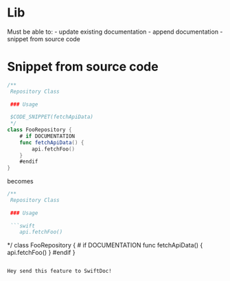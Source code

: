 # Lib

Must be able to:
    - update existing documentation
    - append documentation
    - snippet from source code
    
    
    
# Snippet from source code

```swift
/**
 Repository Class
 
 ### Usage
 
 $CODE_SNIPPET(fetchApiData)
 */
class FooRepository {
    # if DOCUMENTATION
    func fetchApiData() {
        api.fetchFoo()
    }
    #endif
}
```

becomes

```swift
/**
 Repository Class
 
 ### Usage
 
 ```swift
    api.fetchFoo()
 ```
 */
class FooRepository {
    # if DOCUMENTATION
    func fetchApiData() {
        api.fetchFoo()
    }
    #endif
}
```

Hey send this feature to SwiftDoc!
